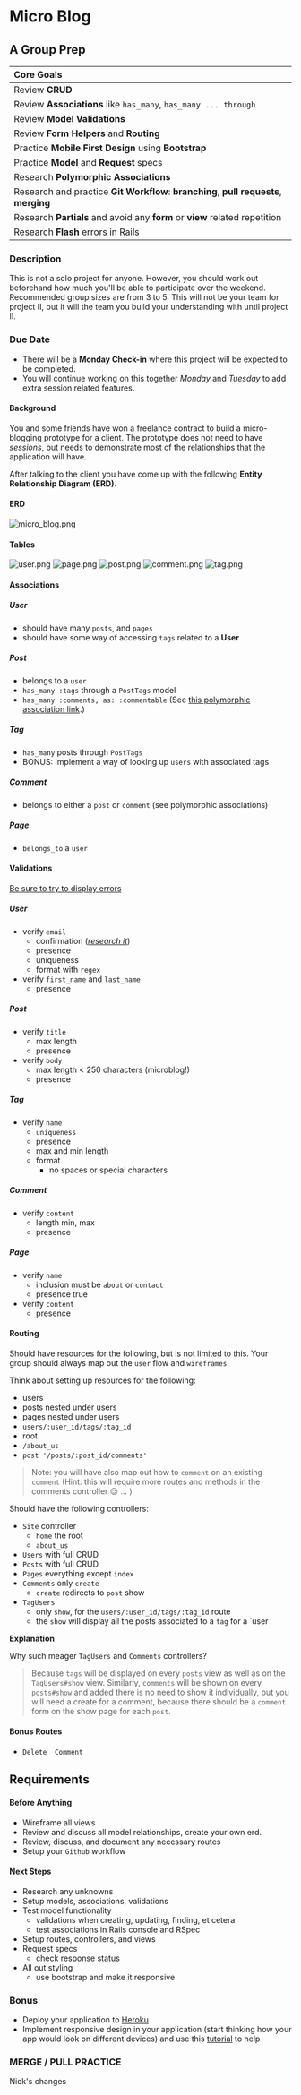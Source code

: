 # Micro Blog
## A Group Prep


| Core Goals |
| :---|
| Review **CRUD** |
| Review **Associations** like `has_many`, `has_many ... through` |
| Review **Model Validations** |
| Review **Form Helpers** and **Routing** |
| Practice **Mobile First Design** using **Bootstrap** |
| Practice **Model** and **Request** specs |
| Research **Polymorphic Associations** |
| Research and practice **Git Workflow**: **branching**, **pull requests**, **merging**|
| Research **Partials** and avoid any **form** or **view** related repetition |
| Research **Flash** errors in Rails |


### Description

This is not a solo project for anyone. However, you should work out beforehand how much you'll be able to participate over the weekend. Recommended group sizes are from 3 to 5. This will not be your team for project II, but it will the team you build your understanding with until project II.

### Due Date

* There will be a **Monday Check-in** where this project will be expected to be completed.
* You will continue working on this together *Monday* and *Tuesday* to add extra session related features.

#### Background

You and some friends have won a freelance contract to build a micro-blogging prototype for a client. The prototype does not need to have *sessions*, but needs to demonstrate most of the relationships that the application will have. 


After talking to the client you have come up with the following **Entity Relationship Diagram (ERD)**.

#### ERD

![micro_blog.png](micro_blog.png)

#### Tables

![user.png](user.png)
![page.png](page.png)
![post.png](post.png)
![comment.png](comment.png)
![tag.png](tag.png)

#### Associations

##### User

* should have many `posts`, and `pages` 
* should have some way of accessing `tags` related to a **User**

##### Post

*  belongs to a `user` 
* `has_many :tags` through a `PostTags` model
* `has_many :comments, as: :commentable` (See [this polymorphic association link](http://guides.rubyonrails.org/association_basics.html#polymorphic-associations).)

##### Tag

* `has_many` posts through `PostTags`
* BONUS: Implement a way of looking up `users` with associated tags

##### Comment

* belongs to either a `post` or `comment` (see polymorphic associations)

##### Page

* `belongs_to` a `user`

#### Validations

[Be sure to try to display errors](http://guides.rubyonrails.org/active_record_validations.html#displaying-validation-errors-in-views)

##### User

* verify `email`
	* confirmation ([*research it*](http://guides.rubyonrails.org/active_record_validations.html#confirmation)) 
	* presence 
	* uniqueness 
	* format with `regex` 
* verify `first_name` and `last_name`
	* presence

##### Post

* verify `title`
	* max length 
	* presence
* verify `body`
	* max length < 250 characters (microblog!)
	* presence 

##### Tag

* verify `name`
	* `uniqueness`
	* presence
	* max and min length
	* format
		* no spaces or special characters
	 

##### Comment

* verify `content`
	* length min, max
	* presence 


##### Page

* verify `name`
	* inclusion must be `about` or `contact`
	* presence true
* verify `content`
	* presence 

#### Routing

 Should have resources for the following, but is not limited to this. Your group should always map out the `user` flow and `wireframes`.
 
 Think about setting up resources for the following:
 
 * users
 * posts nested under users
 * pages nested under users
 * `users/:user_id/tags/:tag_id`
 * root
 * `/about_us`
 * `post '/posts/:post_id/comments'`
 
 > Note: you will have also map out how to `comment` on an existing `comment` (Hint: this will require more routes and methods in the comments controller :wink: ... )
 
 Should have the following controllers:
 
 * `Site` controller
 	* `home` the root
 	* `about_us`
 * `Users` with full CRUD
 * `Posts` with full CRUD
 * `Pages` everything except `index`
 * `Comments` only `create`
 	* `create` redirects to `post` show
 * `TagUsers` 
 	* only `show`, for the `users/:user_id/tags/:tag_id` route
 	* the `show` will display all the posts associated to a `tag` for a `user
 
**Explanation**

Why such meager `TagUsers` and `Comments` controllers?

> Because `tags` will be displayed on every `posts` view as well as on the `TagUsers#show` view. Similarly, `comments` will be shown on every `posts#show` and added there is no need to show it individually, but you will need a create for a comment, because there should be a `comment` form on the show page for each `post`. 

#### Bonus Routes

* `Delete  Comment`

## Requirements


#### Before Anything

* Wireframe all views
* Review and discuss all model relationships, create your own erd.
* Review, discuss, and document any necessary routes
* Setup your `Github` workflow

#### Next Steps

* Research any unknowns
* Setup models, associations, validations
* Test model functionality
	* validations when creating, updating, finding, et cetera 
	* test associations in Rails console and RSpec
* Setup routes, controllers, and views
* Request specs
	* check response status
* All out styling
	* use bootstrap and make it responsive

### Bonus

* Deploy your application to [Heroku](https://devcenter.heroku.com/articles/getting-started-with-rails4) 
* Implement responsive design in your application (start thinking how your app would look on different devices) and use this [tutorial](http://www.revillweb.com/tutorials/bootstrap-tutorial/) to help

### MERGE / PULL PRACTICE ###
Nick's changes

